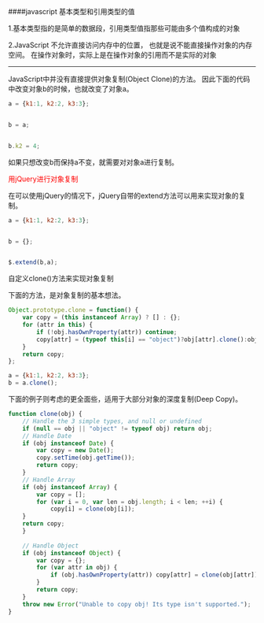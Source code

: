 ####javascript 基本类型和引用类型的值

1.基本类型指的是简单的数据段，引用类型值指那些可能由多个值构成的对象

2.JavaScript 不允许直接访问内存中的位置，
也就是说不能直接操作对象的内存空间。
在操作对象时，实际上是在操作对象的引用而不是实际的对象

-----

JavaScript中并没有直接提供对象复制(Object Clone)的方法。
因此下面的代码中改变对象b的时候，也就改变了对象a。

```javascript
a = {k1:1, k2:2, k3:3};


b = a;


b.k2 = 4;
```

如果只想改变b而保持a不变，就需要对对象a进行复制。

<span style="color:red">用jQuery进行对象复制</span>

在可以使用jQuery的情况下，jQuery自带的extend方法可以用来实现对象的复制。

```javascript
a = {k1:1, k2:2, k3:3};


b = {};


$.extend(b,a); 

```

自定义clone()方法来实现对象复制

下面的方法，是对象复制的基本想法。

```javascript
Object.prototype.clone = function() {
    var copy = (this instanceof Array) ? [] : {};
    for (attr in this) {
        if (!obj.hasOwnProperty(attr)) continue;
        copy[attr] = (typeof this[i] == "object")?obj[attr].clone():obj[attr];
    }   
    return copy;
};     

a = {k1:1, k2:2, k3:3};
b = a.clone(); 

```

下面的例子则考虑的更全面些，适用于大部分对象的深度复制(Deep Copy)。

```javascript
function clone(obj) {
    // Handle the 3 simple types, and null or undefined
    if (null == obj || "object" != typeof obj) return obj;
    // Handle Date
    if (obj instanceof Date) {
        var copy = new Date();
        copy.setTime(obj.getTime());
        return copy;
    }     
    // Handle Array
    if (obj instanceof Array) {
        var copy = [];
        for (var i = 0, var len = obj.length; i < len; ++i) {
            copy[i] = clone(obj[i]);
    }     
    return copy;
    } 
    
    // Handle Object
    if (obj instanceof Object) {
        var copy = {};
        for (var attr in obj) {
            if (obj.hasOwnProperty(attr)) copy[attr] = clone(obj[attr]);
        }     
        return copy;
    }     
    throw new Error("Unable to copy obj! Its type isn't supported.");
} 

```
